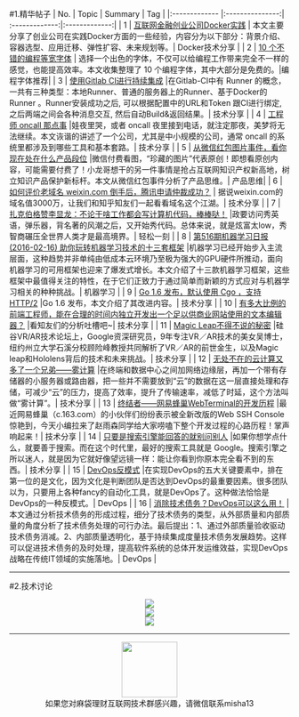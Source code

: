 #1.精华帖子
| No.  | Topic  | Summary | Tag |
|:------------- |:---------------:| :-------------:|:-------------:|
| 1 | [互联网金融创业公司Docker实践](http://mp.weixin.qq.com/s?__biz=MzAwMDU1MTE1OQ==&mid=401552458&idx=1&sn=67a5697b668c85c28e3ded8fd47dd0f4&scene=20&scene=1&srcid=021486hN7BZcar4EOrT224Jt#rd) | 本文主要分享了创业公司在实践Docker方面的一些经验，内容分为以下部分：背景介绍、容器选型、应用迁移、弹性扩容、未来规划等。| Docker技术分享 |
| 2 | [10 个不错的编程等宽字体](http://mp.weixin.qq.com/s?__biz=MjM5NzMyMjAwMA==&mid=402920788&idx=1&sn=17cfdc81f2572c08c4b4269687f7917a&scene=1&srcid=0215BXlP24TqUqY0WhdLGHDU#rd) | 选择一个出色的字体，不仅可以给编程工作带来完全不一样的感觉，也能提高效率。本文收集整理了 10 个编程字体，其中大部分是免费的。|编程字体推荐|
| 3 | [使用Gitlab CI进行持续集成](http://stackbox.cn/2016-02-gitlab-ci-conf/?hmsr=toutiao.io&utm_medium=toutiao.io&utm_source=toutiao.io) |在Gitlab-CI中有 Runner 的概念，一共有三种类型：本地Runner、普通的服务器上的Runner、基于Docker的Runner 。Runner安装成功之后, 可以根据配置中的URL和Token 跟CI进行绑定, 之后两端之间会各种消息交互, 然后自动Build&返回结果。|  技术分享 |
| 4 | [工程师 oncall 那点事](http://mp.weixin.qq.com/s?__biz=MzA4ODgwNjk1MQ==&mid=405478443&idx=1&sn=8082fa72ecd209a648c5f4cccf356902&scene=1&srcid=0216DQXgsozjOuQHIGus7nKd#rd) |娃夜里哭，或者 oncall 夜里接到电话，就注定那夜，美梦将无法继续。本文诙谐的讲述了一个公司，尤其是中小规模的公司，通常 oncall 的系统里都涉及到哪些工具和基本套路。|  技术分享 |
| 5 | [从微信红包图片事件，看你现在处在什么产品段位](http://mp.weixin.qq.com/s?__biz=MzA3NjYxOTA0MQ==&mid=404086294&idx=1&sn=8e0cd7fd6b724c5553f61b7d7615b203&scene=1&srcid=021705rwRXkyJglgFZT52JqM#rd) |微信付费看图，“珍藏的图片”代表原创！即想看原创内容，可能需要付费了！小龙哥想干的另一件事情是抢占互联网知识产权新高地，树立知识产品保护新标杆。本文从微信红包事件分析了产品思维。|  产品思维|
| 6 | [如何评价老域名 weixin.com 倒手后，腾讯申请仲裁成功？](https://www.zhihu.com/question/40400159/answer/86448530) | 据说weixin.com的域名值3000万，让我们和知乎知友们一起看看域名这个江湖。|  技术分享 |
| 7 | [扎克伯格赞李显龙：不论干啥工作都会写计算机代码，棒棒哒！](http://mp.weixin.qq.com/s?__biz=MjM5MjAwNDMwMg==&mid=401657516&idx=1&sn=c970f1d7c3a36b6ba7e49b17ad0b228e&scene=1&srcid=0217lORR7q3NXRZpC4sW7ugK#rd) |政要访问秀英语，弹乐器，背名著的风潮之后，又开始秀代码。总体来说，就是炫富太low，秀智商碾压全世界人类才是最高境界。| 轻松一刻 |
| 8 | [第516期机器学习日报(2016-02-16) 助你玩转机器学习技术的十三套框架](http://forum.memect.com/blog/thread/ml-2016-02-16/#rd?sukey=014c68f407f2d3e12255eb31d306bc00e7f03fa24de9793c6fd41556c9606e487dcd218965336131b61bf344901ff5f3) |机器学习已经开始步入主流层面，这种趋势并非单纯由低成本云环境乃至极为强大的GPU硬件所推动，面向机器学习的可用框架也迎来了爆发式增长。本文介绍了十三款机器学习框架，这些框架中最值得关注的特性，在于它们正致力于通过简单而新颖的方式应对与机器学习相关的种种挑战。| 机器学习 |
| 9 | [Go 1.6 发布，默认使用 Cgo ，支持 HTTP/2](http://m.oschina.net/news/70792/go-1-6#rd) |Go 1.6 发布，本文介绍了其改进内容。| 技术分享 |
| 10 | [有多大比例的前端工程师，能在合理的时间内独立开发出一个足以供商业网站使用的文本编辑器？](https://www.zhihu.com/question/26739121/answer/86735964) |看知友们的分析吐槽吧~| 技术分享 |
| 11 | [Magic Leap不得不说的秘密](http://zhuanlan.zhihu.com/donglaoshi/20583299) |硅谷VR/AR技术论坛上，Google资深研究员，9年专注VR／AR技术的美女吴博士，纽约州立大学石溪分校顾险峰教授共同解析了VR／AR的前世金生，以及Magic leap和Hololens背后的技术和未来挑战。| 技术分享 |
| 12 | [无处不在的云计算又多了一个兄弟——雾计算](http://mp.weixin.qq.com/s?__biz=MjM5ODM0MTEyMQ==&mid=403959133&idx=1&sn=627c3fe7afd915a783443bf43c907dcc&scene=1&srcid=0219XZdcaAyYt7VMor0eSCeW#rd) |在终端和数据中心之间加网络边缘层，再加一个带有存储器的小服务器或路由器，把一些并不需要放到“云”的数据在这一层直接处理和存储，可减少“云”的压力，提高了效率，提升了传输速率，减低了时延，这个方法叫做“雾计算”。| 技术分享 |
| 13 | [终结者——网易蜂巢WebTerminal的开发历程](http://mp.weixin.qq.com/s?__biz=MzA4OTMxODQwNA==&mid=402841988&idx=1&sn=e31d2db60abf59b0482adaa0686aaed9&scene=1&srcid=0220NBxePUdVOF2rPT6lfcJt#rd) |最近网易蜂巢（c.163.com）的小伙伴们纷纷表示被全新改版的Web SSH Console惊艳到，今天小编拉来了赵雨森同学给大家唠嗑下整个开发过程的心路历程！掌声响起来！| 技术分享 |
| 14 | [只要是搜索引擎能回答的就别问别人](http://mp.weixin.qq.com/s?__biz=MzAxNzI4MTMwMw==&mid=402360586&idx=1&sn=49ee00777438718a73f519742ed5c5d6&scene=1&srcid=0220yoTKLnr181Rn6vwRAkY1#rd) |如果你想学点什么，就要善于搜索。而在这个时代里，最好的搜索工具就是 Google。搜索引擎之所以迷人，就是因为它就好像望远镜一样：能让你看到你原本完全看不到的东西。| 技术分享 |
| 15 | [DevOps反模式](http://mp.weixin.qq.com/s?__biz=MjM5Njc5Nzk3Nw==&mid=403186257&idx=1&sn=452f303e6a354dbd3a80169064bd49b8&scene=1&srcid=0219SE35GMqga51DHz4zG2Nx#wechat_redirect) |在实现DevOps的五大关键要素中，排在第一位的是文化，因为文化是判断团队是否达到DevOps的最重要因素。很多团队以为，只要用上各种fancy的自动化工具，就是DevOps了。这种做法恰恰是DevOps的一种反模式。| DevOps |
| 16 | [消除技术债务？DevOps可以这么用！](http://mp.weixin.qq.com/s?__biz=MzI4NTA1MDEwNg==&mid=402451257&idx=1&sn=b9642f66098c6aa48d5cffe0f0f73694&scene=1&srcid=0219XgG8qVrTvS9RcxNLfh6H#wechat_redirect) |本文通过分析技术债务的形成过程，细分了技术债务的类型，从外部质量和内部质量的角度分析了技术债务处理的可行办法。最后提出：1、通过外部质量验收驱动技术债务消减。2、内部质量透明化，基于持续集成度量技术债务发展趋势。这样可以促进技术债务的及时处理，提高软件系统的总体开发运维效益，实现DevOps战略在传统IT领域的实施落地。| DevOps |

---
#2.技术讨论
<div align=center>
<img src="http://fmn.rrimg.com/fmn074/20160220/2235/original_2zF1_5c0c00029a511e84.jpg" >
</div>
<div align=center>
<img src="http://fmn.rrfmn.com/fmn078/20160220/2235/original_Gnk6_d92a000053611e7f.jpg" >
</div>
<div align=center>
<img src="http://fmn.rrimg.com/fmn074/20160220/2235/original_LtZw_b7bd0001b6221e83.jpg" >
</div>

---
<div align=center>
<img src="http://tp1.sinaimg.cn/5360958752/180/40095350112/1" width="100" height="100" >
</div>
<html>
<body>
<div align="center" style="border:lpx solid red">
如果您对麻袋理财互联网技术群感兴趣，请微信联系misha13
</div>
